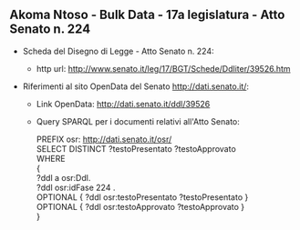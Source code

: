 ## Akoma Ntoso - Bulk Data - 17a legislatura - Atto Senato n. 224 ##

* Scheda del Disegno di Legge - Atto Senato n. 224:
	* http url: http://www.senato.it/leg/17/BGT/Schede/Ddliter/39526.htm

* Riferimenti al sito OpenData del Senato http://dati.senato.it/:
	* Link OpenData: http://dati.senato.it/ddl/39526
	* Query SPARQL per i documenti relativi all'Atto Senato:

        PREFIX osr: <http://dati.senato.it/osr/>  
		SELECT DISTINCT ?testoPresentato ?testoApprovato  
		WHERE  
		{  
		    ?ddl a osr:Ddl.  
		    ?ddl osr:idFase 224 .  
		    OPTIONAL { ?ddl osr:testoPresentato ?testoPresentato }  
		    OPTIONAL { ?ddl osr:testoApprovato ?testoApprovato }  
		}
		